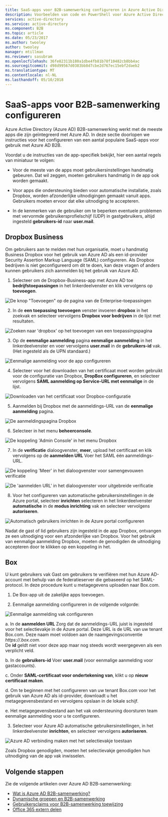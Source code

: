 ```yaml
---
title: SaaS-apps voor B2B-samenwerking configureren in Azure Active Directory | Microsoft Docs
description: Voorbeelden van code en PowerShell voor Azure Active Directory B2B-samenwerking
services: active-directory
ms.service: active-directory
ms.component: B2B
ms.topic: article
ms.date: 05/23/2017
ms.author: twooley
author: twooley
manager: mtillman
ms.reviewer: sasubram
ms.openlocfilehash: 36fe82311b180a1dbe4fb81b78f10482cb8bb4ac
ms.sourcegitcommit: d98d99567d0383bb8d7cbe2d767ec15ebf2daeb2
ms.translationtype: MT
ms.contentlocale: nl-NL
ms.lasthandoff: 05/10/2018
---
```

# <a name="configure-saas-apps-for-b2b-collaboration"></a>SaaS-apps voor B2B-samenwerking configureren

Azure Active Directory (Azure AD) B2B-samenwerking werkt met de meeste apps die zijn geïntegreerd met Azure AD. In deze sectie doorlopen we instructies voor het configureren van een aantal populaire SaaS-apps voor gebruik met Azure AD B2B.

Voordat u de instructies van de app-specifiek bekijkt, hier een aantal regels van miniatuur te volgen:

* Voor de meeste van de apps moet gebruikersinstellingen handmatig gebeuren. Dat wil zeggen, moeten gebruikers handmatig in de app ook worden gemaakt.

* Voor apps die ondersteuning bieden voor automatische installatie, zoals Dropbox, worden afzonderlijke uitnodigingen gemaakt vanuit apps. Gebruikers moeten ervoor dat elke uitnodiging te accepteren.

* In de kenmerken van de gebruiker om te beperken eventuele problemen met vervormde gebruikersprofielschijf (UDP) in gastgebruikers, altijd ingesteld **gebruikers-id** naar **user.mail**.


## <a name="dropbox-business"></a>Dropbox Business

Om gebruikers aan te melden met hun organisatie, moet u handmatig Business Dropbox voor het gebruik van Azure AD als een id-provider Security Assertion Markup Language (SAML) configureren. Als Dropbox bedrijven is niet geconfigureerd om dit te doen, kan deze vragen of anders kunnen gebruikers zich aanmelden bij het gebruik van Azure AD.

1. Selecteer om de Dropbox-Business-app met Azure AD toe **bedrijfstoepassingen** in het linkerdeelvenster en klik vervolgens op **toevoegen**.

  ![De knop "Toevoegen" op de pagina van de Enterprise-toepassingen](media/active-directory-b2b-configure-saas-apps/add-dropbox.png)

2. In de **een toepassing toevoegen** venster invoeren **dropbox** in het zoekvak en selecteer vervolgens **Dropbox voor bedrijven** in de lijst met resultaten.

  ![Zoeken naar 'dropbox' op het toevoegen van een toepassingspagina](media/active-directory-b2b-configure-saas-apps/add-app-dialog.png)

3. Op de **eenmalige aanmelding** pagina **eenmalige aanmelding** in het linkerdeelvenster en voer vervolgens **user.mail** in de **gebruikers-id** vak. (Het ingesteld als de UPN standaard.)

  ![Eenmalige aanmelding voor de app configureren](media/active-directory-b2b-configure-saas-apps/configure-app-sso.png)

4. Selecteer voor het downloaden van het certificaat moet worden gebruikt voor de configuratie van Dropbox, **DropBox configureren**, en selecteer vervolgens **SAML aanmelding op Service-URL met eenmalige** in de lijst.

  ![Downloaden van het certificaat voor Dropbox-configuratie](media/active-directory-b2b-configure-saas-apps/download-certificate.png)

5. Aanmelden bij Dropbox met de aanmeldings-URL van de **eenmalige aanmelding** pagina.

  ![De aanmeldingspagina Dropbox](media/active-directory-b2b-configure-saas-apps/sign-in-to-dropbox.png)

6. Selecteer in het menu **beheerconsole**.

  ![De koppeling 'Admin Console' in het menu Dropbox](media/active-directory-b2b-configure-saas-apps/dropbox-menu.png)

7. In de **verificatie** dialoogvenster, **meer**, upload het certificaat en klik vervolgens op de **aanmelden URL** Voer het SAML één aanmeldings-URL.

  ![De koppeling 'Meer' in het dialoogvenster voor samengevouwen verificatie](media/active-directory-b2b-configure-saas-apps/dropbox-auth-01.png)

  ![De 'aanmelden URL' in het dialoogvenster voor uitgebreide verificatie](media/active-directory-b2b-configure-saas-apps/paste-single-sign-on-URL.png)

8. Voor het configureren van automatische gebruikersinstellingen in de Azure portal, selecteer **inrichten** selecteren in het linkerdeelvenster **automatische** in de **modus inrichting** vak en selecteer vervolgens **autoriseren**.

  ![Automatisch gebruikers inrichten in de Azure portal configureren](media/active-directory-b2b-configure-saas-apps/set-up-automatic-provisioning.png)

Nadat de gast of lid gebruikers zijn ingesteld in de app Dropbox, ontvangen ze een uitnodiging voor een afzonderlijke van Dropbox. Voor het gebruik van eenmalige aanmelding Dropbox, moeten de genodigden de uitnodiging accepteren door te klikken op een koppeling in het.

## <a name="box"></a>Box
U kunt gebruikers vak Gast om gebruikers te verifiëren met hun Azure AD-account met behulp van de federatieserver die gebaseerd op het SAML-protocol. In deze procedure kunt u metagegevens uploaden naar Box.com.

1. De Box-app uit de zakelijke apps toevoegen.

2. Eenmalige aanmelding configureren in de volgende volgorde:

  ![Eenmalige aanmelding vak configureren](media/active-directory-b2b-configure-saas-apps/configure-box-sso.png)

 a. In de **aanmelden URL** Zorg dat de aanmeldings-URL juist is ingesteld voor het selectievakje in de Azure portal. Deze URL is de URL van uw tenant Box.com. Deze naam moet voldoen aan de naamgevingsconventie *https://.box.com*.  
 De **id** geldt niet voor deze app maar nog steeds wordt weergegeven als een verplicht veld.

 b. In de **gebruikers-id** Voer **user.mail** (voor eenmalige aanmelding voor gastaccounts).

 c. Onder **SAML-certificaat voor ondertekening van**, klikt u op **nieuw certificaat maken**.

 d. Om te beginnen met het configureren van uw tenant Box.com voor het gebruik van Azure AD als id-provider, downloadt u het metagegevensbestand en vervolgens opslaan in de lokale schijf.

 e. Het metagegevensbestand aan het vak ondersteuning doorsturen team eenmalige aanmelding voor u te configureren.

3. Selecteer voor Azure AD automatische gebruikersinstellingen, in het linkerdeelvenster **inrichten**, en selecteer vervolgens **autoriseren**.

  ![Azure AD verbinding maken met het selectievakje toestaan](media/active-directory-b2b-configure-saas-apps/auth-azure-ad-to-connect-to-box.png)

Zoals Dropbox genodigden, moeten het selectievakje genodigden hun uitnodiging van de app vak inwisselen.

## <a name="next-steps"></a>Volgende stappen

Zie de volgende artikelen over Azure AD B2B-samenwerking:

- [Wat is Azure AD B2B-samenwerking?](active-directory-b2b-what-is-azure-ad-b2b.md)
- [Dynamische groepen en B2B-samenwerking](active-directory-b2b-dynamic-groups.md)
- [Gebruikersclaims voor B2B-samenwerking toewijzing](active-directory-b2b-claims-mapping.md)
- [Office 365 extern delen](active-directory-b2b-o365-external-user.md)

